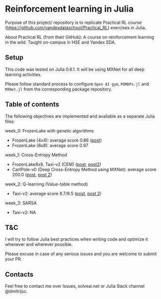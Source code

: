 # Reinforcement learning in Julia

Purpose of this project/ repository is to replicate Practical RL course (https://github.com/yandexdataschool/Practical_RL) exercises in Julia.

About Practical RL (from their GitHub): A course on reinforcement learning in the wild. Taught on-campus in HSE and Yandex SDA.

## Setup

This code was tested on Julia 0.6.1. It will be using MXNet for all deep learning activities.

Please follow standard process to configure `Open AI gym`, `POMDPs.jl` and `MXNet.jl` from the corresponding package repository.

## Table of contents

The following objectives are implemented and available as a separate Julia files:

week_0: FrozenLake with genetic algorithms
- FrozenLake (4x4): average score 0.86 ([post](https://solveai.net/2017/12/07/playing-frozenlake-with-genetic-algorithms/))
- FrozenLake (8x8): average score 0.97

week_1: Cross-Entropy Method
- FrozenLake8x8, Taxi-v2 (CEM) ([post](https://solveai.net/2017/12/24/playing-frozenlake-using-cross-entropy-method/), [post2](https://solveai.net/2017/12/24/difference-between-evolutionary-methods-and-methods-that-learn-value-functions/))
- CartPole-v0 (Deep Cross-Entropy Method using MXNet): average score 200.0 ([post](https://solveai.net/2018/01/06/playing-cartpole-with-deep-cross-entropy-method-using-julia-and-mxnet/), [post 2](https://solveai.net/2018/01/08/importance-of-learning-rate-when-running-deep-cross-entropy-method/))

week_2: Q-learning (Value-table method)
- Taxi-v2: average score 8.7/8.5 ([post](https://solveai.net/2018/01/15/julia-q-learning-using-value-table-to-solve-taxi-v2/), [post 2](https://solveai.net/2018/02/01/julia-q-learning-and-epsilon-discount-factor/))

week_3: SARSA
- Taxi-v2: NA

## T&C

I will try to follow Julia best practices when writing code and optimize it whenever and wherever possible.

Please excuse in case of any serious issues and you are welcome to submit your PR.

## Contacts

Feel free to contact me over Issues, solveai.net or Julia Slack channel @dmitrijsc.
